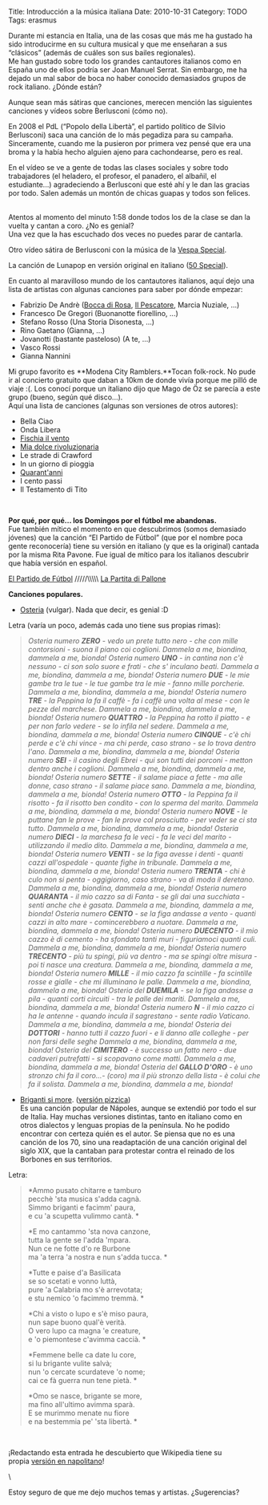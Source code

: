 Title: Introducción a la música italiana
Date: 2010-10-31
Category: TODO
Tags: erasmus

Durante mi estancia en Italia, una de las cosas que más me ha gustado ha sido introducirme en su cultura musical y que me enseñaran a sus
“clásicos” (además de cuáles son sus bailes regionales).\
 Me han gustado sobre todo los grandes cantautores italianos como en España uno de ellos podría ser Joan Manuel Serrat. Sin embargo, me ha
dejado un mal sabor de boca no haber conocido demasiados grupos de rock italiano. ¿Dónde están?

Aunque sean más sátiras que canciones, merecen mención las siguientes canciones y vídeos sobre Berlusconi (cómo no).

En 2008 el PdL (“Popolo della Libertà”, el partido político de Silvio Berlusconi) saca una canción de lo más pegadiza para su campaña.
Sinceramente, cuando me la pusieron por primera vez pensé que era una broma y la había hecho alguien ajeno para cachondearse, pero es real.

En el vídeo se ve a gente de todas las clases sociales y sobre todo trabajadores (el heladero, el profesor, el panadero, el albañil, el
estudiante...) agradeciendo a Berlusconi que esté ahí y le dan las gracias por todo. Salen además un montón de chicas guapas y todos son
felices.

\
 Atentos al momento del minuto 1:58 donde todos los de la clase se dan la vuelta y cantan a coro. ¿No es genial?\
 Una vez que la has escuchado dos veces no puedes parar de cantarla.

Otro vídeo sátira de Berlusconi con la música de la [Vespa Special](http://www.youtube.com/watch?v=Md702EbjnkY).

La canción de Lunapop en versión original en italiano ([50 Special](http://www.youtube.com/watch?v=8bN2-DgXk3U)).

En cuanto al maravilloso mundo de los cantautores italianos, aquí dejo una lista de artistas con algunas canciones para saber por dónde
empezar:

-   Fabrizio De Andrè ([Bocca di Rosa](http://www.youtube.com/watch?v=5iGoQ-0yb7E), [Il
    Pescatore](http://www.youtube.com/watch?v=6e0jMmmy2yc), Marcia Nuziale, ...)
-   Francesco De Gregori (Buonanotte fiorellino, ...)
-   Stefano Rosso (Una Storia Disonesta, ...)
-   Rino Gaetano (Gianna, ...)
-   Jovanotti (bastante pasteloso) (A te, ...)
-   Vasco Rossi
-   Gianna Nannini

Mi grupo favorito es **Modena City Ramblers.**Tocan folk-rock. No pude ir al concierto gratuito que daban a 10km de donde vivía porque me
pilló de viaje :(. Los conocí porque un italiano dijo que Mago de Öz se parecía a este grupo (bueno, según qué disco...).\
 Aquí una lista de canciones (algunas son versiones de otros autores):

-   Bella Ciao
-   Onda Libera
-   [Fischia il vento](http://www.youtube.com/watch?v=N6HCNwyfvdo)
-   [Mia dolce rivoluzionaria](http://www.youtube.com/watch?v=HK7nbWqDAb0)
-   Le strade di Crawford
-   In un giorno di pioggia
-   [Quarant'anni](http://www.youtube.com/watch?v=f_wYdY5-A0c)
-   I cento passi
-   Il Testamento di Tito

 

**Por qué, por qué... los Domingos por el fútbol me abandonas.**\
 Fue también mítico el momento en que descubrimos (somos demasiado jóvenes) que la canción “El Partido de Fútbol” (que por el nombre poca
gente reconocería) tiene su versión en italiano (y que es la original) cantada por la misma Rita Pavone. Fue igual de mítico para los
italianos descubrir que había versión en español.

[El Partido de Fútbol](http://www.youtube.com/watch?v=Rd9H7SYVuh0) /////\\\\\\\\\\ [La Partita di
Pallone](http://www.youtube.com/watch?v=DERSWPBE0Xc)

**Canciones populares.**

-   [Osteria](http://www.youtube.com/watch?v=wPmdx-hbSo4) (vulgar). Nada que decir, es genial :D

Letra (varía un poco, además cada uno tiene sus propias rimas):

> *Osteria numero **ZERO** - vedo un prete tutto nero - che con mille contorsioni - suona il piano coi coglioni.*
> *Dammela a me, biondina, dammela a me, bionda!*
> *Osteria numero **UNO** - in cantina non c'è nessuno - ci son solo suore e frati - che s' inculano beati.*
> *Dammela a me, biondina, dammela a me, bionda!*
> *Osteria numero **DUE** - le mie gambe tra le tue - le tue gambe tra le mie - fanno mille porcherie.*
> *Dammela a me, biondina, dammela a me, bionda!*
> *Osteria numero **TRE** - la Peppina la fa il caffè - fa i caffè una volta al mese - con le pezze del marchese.*
> *Dammela a me, biondina, dammela a me, bionda!*
> *Osteria numero **QUATTRO** - la Peppina ha rotto il piatto - e per non farlo vedere - se lo infila nel sedere.*
> *Dammela a me, biondina, dammela a me, bionda!*
> *Osteria numero **CINQUE** - c'è chi perde e c'è chi vince - ma chi perde, caso strano - se lo trova dentro l'ano.*
> *Dammela a me, biondina, dammela a me, bionda!*
> *Osteria numero **SEI** - il casino degli Ebrei - qui son tutti dei porconi - metton dentro anche i coglioni.*
> *Dammela a me, biondina, dammela a me, bionda!*
> *Osteria numero **SETTE** - il salame piace a fette - ma alle donne, caso strano - il salame piace sano.*
> *Dammela a me, biondina, dammela a me, bionda!*
> *Osteria numero **OTTO** - la Peppina fa il risotto - fa il risotto ben condito - con lo sperma del marito.*
> *Dammela a me, biondina, dammela a me, bionda!*
> *Osteria numero **NOVE** - le puttane fan le prove - fan le prove col prosciutto - per veder se ci sta tutto.*
> *Dammela a me, biondina, dammela a me, bionda!*
> *Osteria numero **DIECI** - la marchesa fa le veci - fa le veci del marito - utilizzando il medio dito.*
> *Dammela a me, biondina, dammela a me, bionda!*
> *Osteria numero **VENTI** - se la figa avesse i denti - quanti cazzi all'ospedale - quante fighe in tribunale.*
> *Dammela a me, biondina, dammela a me, bionda!*
> *Osteria numero **TRENTA** - chi è culo non si penta - oggigiorno, caso strano - va di moda il deretano.*
> *Dammela a me, biondina, dammela a me, bionda!*
> *Osteria numero **QUARANTA** - il mio cazzo sa di Fanta - se gli dai una succhiata - senti anche che è gasata.*
> *Dammela a me, biondina, dammela a me, bionda!*
> *Osteria numero **CENTO** - se la figa andasse a vento - quanti cazzi in alto mare - comincerebbero a nuotare.*
> *Dammela a me, biondina, dammela a me, bionda!*
> *Osteria numero **DUECENTO** - il mio cazzo è di cemento - ha sfondato tanti muri - figuriamoci quanti culi.*
> *Dammela a me, biondina, dammela a me, bionda!*
> *Osteria numero **TRECENTO** - più tu spingi, più va dentro - ma se spingi oltre misura - poi ti nasce una creatura.*
> *Dammela a me, biondina, dammela a me, bionda!*
> *Osteria numero **MILLE** - il mio cazzo fa scintille - fa scintille rosse e gialle - che mi illuminano le palle.*
> *Dammela a me, biondina, dammela a me, bionda!*
> *Osteria del **DUEMILA** - se la figa andasse a pila - quanti corti circuiti - tra le palle dei mariti.*
> *Dammela a me, biondina, dammela a me, bionda!*
> *Osteria numero **N** - il mio cazzo ci ha le antenne - quando incula il sagrestano - sente radio Vaticano.*
> *Dammela a me, biondina, dammela a me, bionda!*
> *Osteria dei **DOTTORI** - hanno tutti il cazzo fuori - e li danno alle colleghe - per non farsi delle seghe*
> *Dammela a me, biondina, dammela a me, bionda!*
> *Osteria del **CIMITERO** - è successo un fatto nero - due cadaveri putrefatti - si scopavano come matti.*
> *Dammela a me, biondina, dammela a me, bionda!*
> *Osteria del **GALLO D'ORO** - è uno stronzo chi fa il coro...- (coro) ma il più stronzo della lista - è colui che fa il solista.*
> *Dammela a me, biondina, dammela a me, bionda!*

-   [Briganti si more](http://www.youtube.com/watch?v=uKSd0lMZvrA). ([versión pizzica](http://www.youtube.com/watch?v=TvC3DcUtiUE))\
     Es una canción popular de Nápoles, aunque se extendió por todo el sur de Italia. Hay muchas versiones distintas, tanto en italiano como
    en otros dialectos y lenguas propias de la península. No he podido encontrar con certeza quién es el autor. Se piensa que no es una
    canción de los 70, sino una readaptación de una canción original del siglo XIX, que la cantaban para protestar contra el reinado de los
    Borbones en sus territorios.

Letra:

> *Ammo pusato chitarre e tamburo \
>  pecchè 'sta musica s'adda cagnà. \
>  Simmo briganti e facimm' paura, \
>  e cu 'a scupetta vulimmo cantà. *
>
> *E mo cantammo 'sta nova canzone, \
>  tutta la gente se l'adda 'mpara. \
>  Nun ce ne fotte d'o re Burbone \
>  ma 'a terra 'a nostra e nun s'adda tucca. *
>
> *Tutte e paise d'a Basilicata \
>  se so scetati e vonno luttà, \
>  pure 'a Calabria mo s'è arrevotata; \
>  e stu nemico 'o facimmo tremmà. *
>
> *Chi a visto o lupo e s'è miso paura, \
>  nun sape buono qual'è verità. \
>  O vero lupo ca magna 'e creature, \
>  e 'o piemontese c'avimma caccià. *
>
> *Femmene belle ca date lu core, \
>  si lu brigante vulite salvà; \
>  nun 'o cercate scurdateve 'o nome; \
>  cai ce fà guerra nun tene pietà. *
>
> *Omo se nasce, brigante se more, \
>  ma fino all'ultimo avimma sparà. \
>  E se murimmo menate nu fiore \
>  e na bestemmia pe' 'sta libertà. *

 

¡Redactando esta entrada he descubierto que Wikipedia tiene su propia [versión en
napolitano](http://nap.wikipedia.org/wiki/Paggena_prencepale)!

\

Estoy seguro de que me dejo muchos temas y artistas. ¿Sugerencias?
